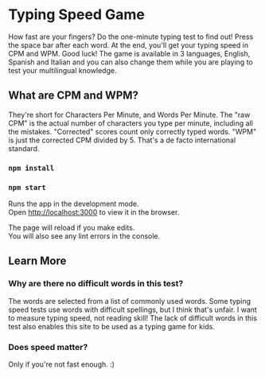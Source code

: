 # Typing Speed Game

How fast are your fingers? Do the one-minute typing test to find out! Press the space bar after each word. At the end, you'll get your typing speed in CPM and WPM. Good luck!
The game is available in 3 languages, English, Spanish and Italian and you can also change them while you are playing to test your multilingual knowledge.

## What are CPM and WPM?

They're short for Characters Per Minute, and Words Per Minute. The "raw CPM" is the actual number of characters you type per minute, including all the mistakes. "Corrected" scores count only correctly typed words. "WPM" is just the corrected CPM divided by 5. That's a de facto international standard.


### `npm install`

### `npm start`

Runs the app in the development mode.\
Open [http://localhost:3000](http://localhost:3000) to view it in the browser.

The page will reload if you make edits.\
You will also see any lint errors in the console.


## Learn More

### Why are there no difficult words in this test?

The words are selected from a list of commonly used words. Some typing speed tests use words with difficult spellings, but I think that's unfair. I want to measure typing speed, not reading skill! The lack of difficult words in this test also enables this site to be used as a typing game for kids.

### Does speed matter?

Only if you're not fast enough. :)
